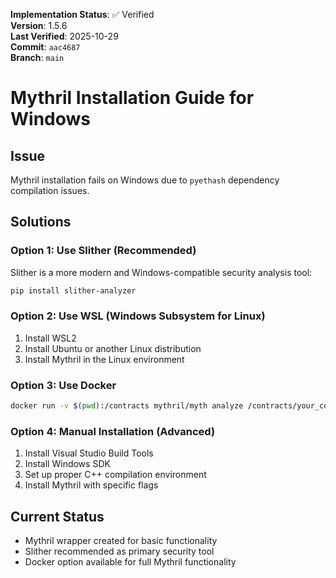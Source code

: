 <!-- AUDIT_BADGE_START -->
**Implementation Status**: ✅ Verified  
**Version**: 1.5.6  
**Last Verified**: 2025-10-29  
**Commit**: `aac4687`  
**Branch**: `main`  
<!-- AUDIT_BADGE_END -->

# Mythril Installation Guide for Windows

## Issue
Mythril installation fails on Windows due to `pyethash` dependency compilation issues.

## Solutions

### Option 1: Use Slither (Recommended)
Slither is a more modern and Windows-compatible security analysis tool:

```bash
pip install slither-analyzer
```

### Option 2: Use WSL (Windows Subsystem for Linux)
1. Install WSL2
2. Install Ubuntu or another Linux distribution
3. Install Mythril in the Linux environment

### Option 3: Use Docker
```bash
docker run -v $(pwd):/contracts mythril/myth analyze /contracts/your_contract.sol
```

### Option 4: Manual Installation (Advanced)
1. Install Visual Studio Build Tools
2. Install Windows SDK
3. Set up proper C++ compilation environment
4. Install Mythril with specific flags

## Current Status
- Mythril wrapper created for basic functionality
- Slither recommended as primary security tool
- Docker option available for full Mythril functionality
